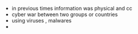 - in previous times information was physical and cc
- cyber war between two  groups or countries
- using viruses , malwares
- 